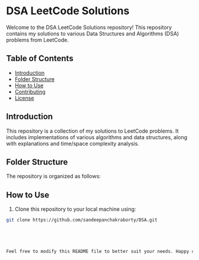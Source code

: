 # DSA LeetCode Solutions

Welcome to the DSA LeetCode Solutions repository! This repository contains my solutions to various Data Structures and Algorithms (DSA) problems from LeetCode.

## Table of Contents
- [Introduction](#introduction)
- [Folder Structure](#folder-structure)
- [How to Use](#how-to-use)
- [Contributing](#contributing)
- [License](#license)

## Introduction
This repository is a collection of my solutions to LeetCode problems. It includes implementations of various algorithms and data structures, along with explanations and time/space complexity analysis.

## Folder Structure
The repository is organized as follows:




## How to Use
1. Clone this repository to your local machine using:
```sh
git clone https://github.com/sandeepanchakraborty/DSA.git





Feel free to modify this README file to better suit your needs. Happy coding! 😊
